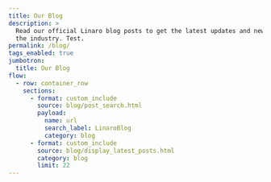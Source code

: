 ```yaml
---
title: Our Blog
description: >
  Read our official Linaro blog posts to get the latest updates and news within
  the industry. Test.
permalink: /blog/
tags_enabled: true
jumbotron:
  title: Our Blog
flow:
  - row: container_row
    sections:
      - format: custom_include
        source: blog/post_search.html
        payload:
          name: url
          search_label: LinaroBlog
          category: blog
      - format: custom_include
        source: blog/display_latest_posts.html
        category: blog
        limit: 22
---
```

